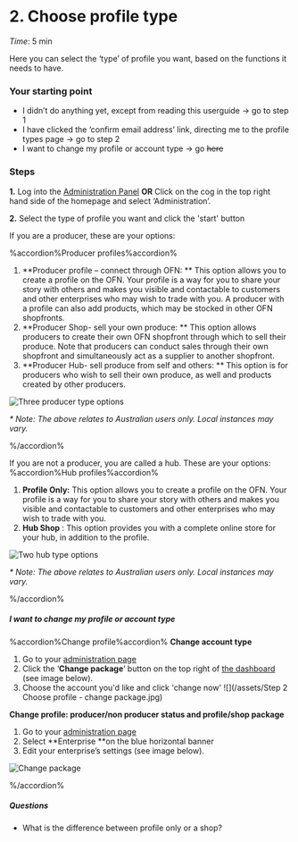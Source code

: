 # 2. Choose profile type

_Time_: 5 min

Here you can select the ‘type’ of profile you want, based on the functions it needs to have.  

### **Your starting point**
- I didn’t do anything yet, except from reading this userguide → go to step 1
- I have clicked the ‘confirm email address’ link, directing me to the profile types page → go to step 2
- I want to change my profile or account type → go ~~here~~

### **Steps**
**1.** Log into the [Administration Panel](https://openfoodnetwork.org.au/admin) **OR** Click on the cog in the top right hand side of the homepage and select ‘Administration’.

**2.** Select the type of profile you want and click the 'start' button


If you are a producer, these are your options:

%accordion%Producer profiles%accordion%

1. **Producer profile – connect through OFN: **
This option allows you to create a profile on the OFN. Your profile is a way for you to share your story with others and makes you visible and contactable to customers and other enterprises who may wish to trade with you. A producer with a profile can also add products, which may be stocked in other OFN shopfronts.
2. **Producer Shop- sell your own produce: **
This option allows producers to create their own OFN shopfront through which to sell their produce. Note that producers can conduct sales through their own shopfront and simultaneously act as a supplier to another shopfront.
3. **Producer Hub- sell produce from self and others: **
This option is for producers who wish to sell their own produce, as well and products created by other producers.


![](https://openfoodnetwork.org/wp-content/uploads/2015/05/Three-producer-types.png "Three producer type options")

_\* Note: The above relates to Australian users only. Local instances may vary._

%/accordion%

If you are not a producer, you are called a hub. These are your options:
%accordion%Hub profiles%accordion%

1. **Profile Only:**
    This option allows you to create a profile on the OFN. Your profile is a way for you to share your story with others and makes you visible and contactable to customers and other enterprises who may wish to trade with you.
2. **Hub Shop**
   : This option provides you with a complete online store for your hub, in addition to the profile.

![](https://openfoodnetwork.org/wp-content/uploads/2015/05/Two-hub-types.png "Two hub type options")

_\* Note: The above relates to Australian users only. Local instances may vary._
   
%/accordion%

##### I want to change my profile or account type
%accordion%Change profile%accordion%
**Change account type**

1. Go to your [administration page](https://openfoodnetwork.org.au/admin)
1. Click the ‘**Change package**‘ button on the top right of [the dashboard](/the-dashboard.md) (see image below). 
2. Choose the account you'd like and click 'change now'
![](/assets/Step 2 Choose profile - change package.jpg)

**Change profile: producer/non producer status and profile/shop package**
1. Go to your [administration page](https://openfoodnetwork.org.au/admin) 
2. Select **Enterprise **on the blue horizontal banner 
3. Edit your enterprise’s settings \(see image below\).


![](https://openfoodnetwork.org/wp-content/uploads/2015/05/Change-package.png "Change package")

%/accordion%

##### _Questions_
- What is the difference between profile only or a shop?





